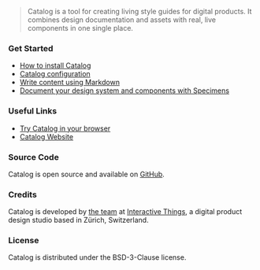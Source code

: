> Catalog is a tool for creating living style guides for digital products. It combines design documentation and assets with real, live components in one single place.

### Get Started

- [How to install Catalog](/installation)
- [Catalog configuration](/configuration)
- [Write content using Markdown](/writing-content)
- [Document your design system and components with Specimens](/specimens)


### Useful Links

- [Try Catalog in your browser](https://www.catalog.style/try)
- [Catalog Website](https://www.catalog.style)

### Source Code

Catalog is open source and available on [GitHub](https://github.com/interactivethings/catalog/).

### Credits

Catalog is developed by [the team](https://github.com/interactivethings/catalog/blob/master/AUTHORS) at [Interactive Things](https://www.interactivethings.com/), a digital product design studio based in Zürich, Switzerland.

### License

Catalog is distributed under the BSD-3-Clause license.